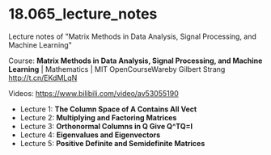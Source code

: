 # 18.065_lecture_notes
Lecture notes of "Matrix Methods in Data Analysis, Signal Processing, and Machine Learning"

Course: **Matrix Methods in Data Analysis, Signal Processing, and Machine Learning** | Mathematics | MIT OpenCourseWareby Gilbert Strang http://t.cn/EKdMLqN

Videos: https://www.bilibili.com/video/av53055190

- Lecture 1: **The Column Space of A Contains All Vect**
- Lecture 2: **Multiplying and Factoring Matrices** 
- Lecture 3: **Orthonormal Columns in Q Give Q^TQ=I**
- Lecture 4: **Eigenvalues and Eigenvectors**
- Lecture 5: **Positive Definite and Semidefinite Matrices** 